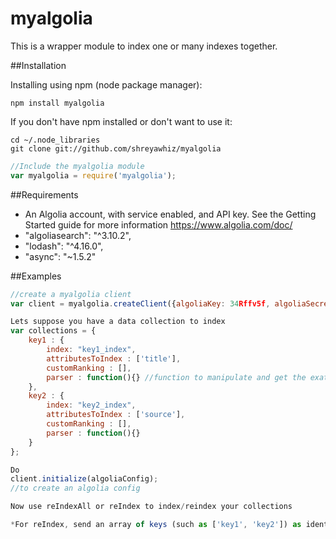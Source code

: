 # myalgolia
This is a wrapper module to index one or many indexes together.


##Installation

Installing using npm (node package manager):

    npm install myalgolia

If you don't have npm installed or don't want to use it:

    cd ~/.node_libraries
    git clone git://github.com/shreyawhiz/myalgolia

```javascript
//Include the myalgolia module
var myalgolia = require('myalgolia');
```

##Requirements
* An Algolia account, with service enabled, and API key. See the Getting Started guide for more information https://www.algolia.com/doc/
*  "algoliasearch": "^3.10.2",
*  "lodash": "^4.16.0",
*  "async": "~1.5.2"


##Examples

```javascript
//create a myalgolia client
var client = myalgolia.createClient({algoliaKey: 34Rffv5f, algoliaSecret: ######});

Lets suppose you have a data collection to index
var collections = {
	key1 : {
		index: "key1_index",
		attributesToIndex : ['title'],
		customRanking : [],
		parser : function(){} //function to manipulate and get the exat data to be sent to algolia
	},
	key2 : {
		index: "key2_index",
		attributesToIndex : ['source'],
		customRanking : [],
		parser : function(){}
	}
};

Do
client.initialize(algoliaConfig);
//to create an algolia config

Now use reIndexAll or reIndex to index/reindex your collections

*For reIndex, send an array of keys (such as ['key1', 'key2']) as identification which all collections to index.

```
